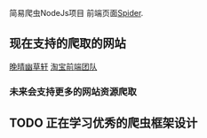 简易爬虫NodeJs项目 
前端页面[Spider](https://mizne.netlify.com).

## 现在支持的爬取的网站

[晚晴幽草轩](https://jeffjade.com)
[淘宝前端团队](http://taobaofed.org)

### 未来会支持更多的网站资源爬取


## TODO 正在学习优秀的爬虫框架设计



